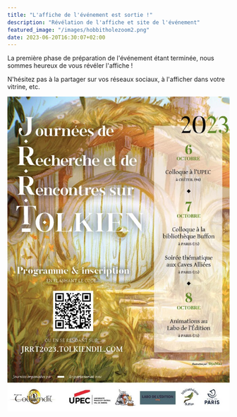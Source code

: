```yaml
---
title: "L'affiche de l'événement est sortie !"
description: "Révélation de l'affiche et site de l'événement"
featured_image: "/images/hobbitholezoom2.png"
date: 2023-06-20T16:30:07+02:00
---
```


La première phase de préparation de l'événement étant terminée, nous sommes heureux de vous révéler l'affiche ! 

N'hésitez pas à la partager sur vos réseaux sociaux, à l'afficher dans votre vitrine, etc.

![Affiche](static/images/Affiche.jpg)


